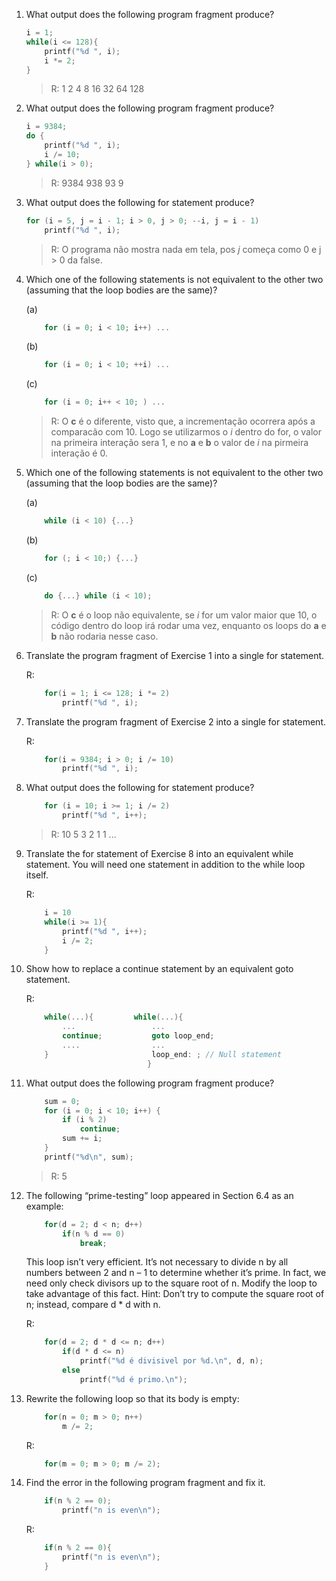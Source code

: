 1) What output does the following program fragment produce?
    ```C
    i = 1;
    while(i <= 128){
        printf("%d ", i);
        i *= 2;
    }
    ```

    > R: 1 2 4 8 16 32 64 128

2) What output does the following program fragment produce?
    ```C
    i = 9384;
    do {
        printf("%d ", i);
        i /= 10;
    } while(i > 0);
    ```

    > R: 9384 938 93 9

3) What output does the following for statement produce?
    ```C
    for (i = 5, j = i - 1; i > 0, j > 0; --i, j = i - 1)
        printf("%d ", i);
    ```

    > R: O programa não mostra nada em tela, pos *j* começa como 0 e j > 0 da false.

4) Which one of the following statements is not equivalent to the other two (assuming that the
loop bodies are the same)?

    (a) 
    ```C
        for (i = 0; i < 10; i++) ...
    ```

    (b)
    ```C
        for (i = 0; i < 10; ++i) ...
    ```

    (c)
    ```C
        for (i = 0; i++ < 10; ) ...
    ```

    > R: O **c** é o diferente, visto que, a incrementação ocorrera após a comparacão com 10. Logo
    > se utilizarmos o *i* dentro do for, o valor na primeira interação sera 1, e no **a** e **b** o valor
    > de *i* na pirmeira interação é 0.

5) Which one of the following statements is not equivalent to the other two (assuming that the
loop bodies are the same)?

    (a)
    ```C
        while (i < 10) {...}
    ```

    (b)
    ```C
        for (; i < 10;) {...}
    ```

    (c)
    ```C
        do {...} while (i < 10);
    ```

    > R: O **c** é o loop não equivalente, se *i* for um valor maior que 10, o código dentro do
    > loop irá rodar uma vez, enquanto os loops do **a** e **b** não rodaria nesse caso.

6) Translate the program fragment of Exercise 1 into a single for statement.

    R:
    ```C
        for(i = 1; i <= 128; i *= 2)
            printf("%d ", i);
    ``` 

7) Translate the program fragment of Exercise 2 into a single for statement.

    R:
    ```C
        for(i = 9384; i > 0; i /= 10)
            printf("%d ", i);
    ```

8) What output does the following for statement produce?
    ```C
        for (i = 10; i >= 1; i /= 2)
            printf("%d ", i++);
    ```

    > R: 10 5 3 2 1 1 ...

9) Translate the for statement of Exercise 8 into an equivalent while statement. You will
need one statement in addition to the while loop itself.

    R:
    ```C
        i = 10
        while(i >= 1){
            printf("%d ", i++);
            i /= 2;
        }
    ``` 

10) Show how to replace a continue statement by an equivalent goto statement.

    R:
    ```C
        while(...){         while(...){
            ...                 ...
            continue;           goto loop_end;
            ....                ...
        }                       loop_end: ; // Null statement
                               }
    ``` 

11) What output does the following program fragment produce?
    ```C
        sum = 0;
        for (i = 0; i < 10; i++) {
            if (i % 2)
                continue;
            sum += i;
        }
        printf("%d\n", sum);
    ```

    > R: 5

12) The following “prime-testing” loop appeared in Section 6.4 as an example:
    ```C
        for(d = 2; d < n; d++)
            if(n % d == 0)
                break;
    ```

    This loop isn’t very efficient. It’s not necessary to divide n by all numbers between 2 and
    n – 1 to determine whether it’s prime. In fact, we need only check divisors up to the square
    root of n. Modify the loop to take advantage of this fact. Hint: Don’t try to compute the
    square root of n; instead, compare d * d with n.

    R:
    ```C
        for(d = 2; d * d <= n; d++)
            if(d * d <= n)
                printf("%d é divisivel por %d.\n", d, n);
            else
                printf("%d é primo.\n");
    ```

13) Rewrite the following loop so that its body is empty:
    ```C
        for(n = 0; m > 0; n++)
            m /= 2;
    ```

    R:
    ```C
        for(m = 0; m > 0; m /= 2);
    ```

14) Find the error in the following program fragment and fix it.
    ```C
        if(n % 2 == 0);
            printf("n is even\n");
    ```

    R:
    ```C
        if(n % 2 == 0){
            printf("n is even\n");
        }
    ```  